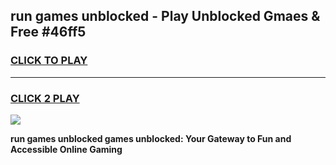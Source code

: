 
## run games unblocked - Play Unblocked Gmaes & Free #46ff5
<h3>
<a href="https://premium.freeplayer.one?title=run_games_unblocked&ref=01M">CLICK TO PLAY</a></h3>
<hr>

<h3>
<a href="https://premium.freeplayer.one?title=run_games_unblocked&ref=01M">CLICK 2 PLAY</a>
  
</h3>

<a href="https://premium.freeplayer.one?title=run_games_unblocked&ref=01M"><img src="https://clearcache.store/games.png"></a>


**run games unblocked games unblocked: Your Gateway to Fun and Accessible Online Gaming**
